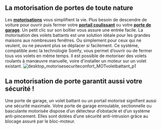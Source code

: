 ## La motorisation de portes de toute nature
Les [**motorisations**](/portes-CCU0004/motorisations-porte-garage-CCN0058) vous simplifient la vie. Plus besoin de descendre de voiture pour ouvrir puis fermer votre [**portail coulissant**](/portails-CCN0089/portails-coulissants-CCN0207) ou votre [**porte de garage**](/exterieur-jardin-CCU0008/portes-garage-CCN0076). Un petit clic sur son boîtier vous assure une entrée facile.
La motorisation des volets battants est une solution idéale pour les grandes maisons aux nombreuses fenêtres. Ou simplement pour ceux qui ne veulent, ou ne peuvent plus se déplacer si facilement. Ce système, compatible avec la technologie Somfy, vous permet d’ouvrir ou de fermer tous vos volets en même temps. Il est possible de motoriser des volets roulants à manœuvre manuelle, voire d'installer un moteur sur un volet existant.
![desktop_motorisesecuriteconfort_MOTvoletbattant_p1](//statics.lapeyre.fr/img/contrib/2bdd4da300208120/desktop_motorisesecuriteconfort_MOTvoletbattant_p1.jpg)
##
## La motorisation de porte garantit aussi votre sécurité !
Une porte de garage, un volet battant ou un portail motorisé signifient aussi une sécurité maximale. Votre porte de garage enroulable, sectionnelle ou basculante motorisée dispose d’un détecteur d’obstacle et d’un système anti-pincement. Elles sont dotées d’une sécurité anti-intrusion grâce au blocage assuré par le bloc-moteur.